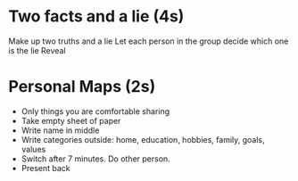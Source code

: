 # Two facts and a lie (4s)

Make up two truths and a lie
Let each person in the group decide which one is the lie
Reveal

# Personal Maps (2s)

* Only things you are comfortable sharing
* Take empty sheet of paper
* Write name in middle
* Write categories outside: home, education, hobbies, family, goals, values
* Switch after 7 minutes. Do other person.
* Present back
